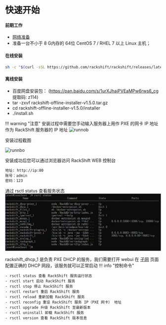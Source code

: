 # 快速开始

#### 前期工作

- [网络准备](network.md)
- 准备一台不小于 8 G内存的 64位 CentOS 7 / RHEL 7 以上 Linux 主机；

#### 在线安装

 ```sh
 sh -c "$(curl -sSL https://github.com/rackshift/rackshift/releases/latest/download/quick_start.sh)"
 ```

#### 离线安装

* 百度网盘安装包： (https://pan.baidu.com/s/1urXJhajPVEaMPw6rws6_cg 提取码: z114)
* tar -zxvf rackshift-offline-installer-v1.5.0.tar.gz
* cd rackshift-offline-installer-v1.5.0/installer
* ./install.sh

!!! warning "注意"
安装过程中需要您手动输入服务器上用作 PXE 的网卡 IP 地址作为 RackShift 服务器的 IP 地址
![runnob](https://f2c-south.oss-cn-shenzhen.aliyuncs.com/RackHD-dont-del/RackShift/config_network.jpg)

安装过程截图

![runnbo](https://f2c-south.oss-cn-shenzhen.aliyuncs.com/RackHD-dont-del/RackShift/setup.jpg)

安装成功后您可以通过浏览器访问 RackShift WEB 控制台

``` sh
地址: http://ip:80
账号：admin
密码：123   

```

通过 rsctl status 查看服务状态
![runnob](./static/wizard/rs_status.png)

rackshift_dhcp_1 是负责 PXE DHCP 的服务，我们需要打开 webui 在 [子网](config.md) 页面配置正确的 DHCP 网段，该服务就可以正常启动
!!! info "控制命令"

    - rsctl status 查看 RackShift 服务运行状态 
    - rsctl start 启动 RackShift 服务 
    - rsctl stop 停止 RackShift 服务 
    - rsctl restart 重启 RackShift 服务 
    - rsctl reload 重新加载 RackShift 服务 
    - rsctl reconfig 重设 RackShift 服务 IP（PXE 网卡） 地址 
    - rsctl upgrade 升级 RackShift 至最新版本 
    - rsctl uninstall 卸载 RackShift 服务 
    - rsctl version 查看 RackShift 版本信息